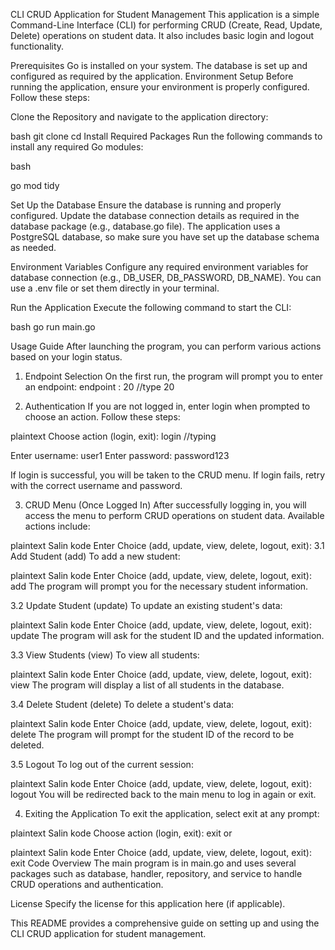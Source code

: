 CLI CRUD Application for Student Management
This application is a simple Command-Line Interface (CLI) for performing CRUD (Create, Read, Update, Delete) operations on student data. It also includes basic login and logout functionality.

Prerequisites
Go is installed on your system.
The database is set up and configured as required by the application.
Environment Setup
Before running the application, ensure your environment is properly configured. Follow these steps:

Clone the Repository and navigate to the application directory:

bash
git clone <your-repo-URL>
cd <application-directory-name>
Install Required Packages Run the following commands to install any required Go modules:

bash

go mod tidy

Set Up the Database Ensure the database is running and properly configured. Update the database connection details as required in the database package (e.g., database.go file). The application uses a PostgreSQL database, so make sure you have set up the database schema as needed.

Environment Variables
Configure any required environment variables for database connection (e.g., DB_USER, DB_PASSWORD, DB_NAME). You can use a .env file or set them directly in your terminal.

Run the Application Execute the following command to start the CLI:

bash
go run main.go

Usage Guide
After launching the program, you can perform various actions based on your login status.

1. Endpoint Selection
On the first run, the program will prompt you to enter an endpoint:
endpoint : 20 //type 20

2. Authentication
If you are not logged in, enter login when prompted to choose an action. Follow these steps:

plaintext
Choose action (login, exit):
login //typing

Enter username: user1
Enter password: password123

If login is successful, you will be taken to the CRUD menu.
If login fails, retry with the correct username and password.

3. CRUD Menu (Once Logged In)
After successfully logging in, you will access the menu to perform CRUD operations on student data. Available actions include:

plaintext
Salin kode
Enter Choice (add, update, view, delete, logout, exit):
3.1 Add Student (add)
To add a new student:

plaintext
Salin kode
Enter Choice (add, update, view, delete, logout, exit):
add
The program will prompt you for the necessary student information.

3.2 Update Student (update)
To update an existing student's data:

plaintext
Salin kode
Enter Choice (add, update, view, delete, logout, exit):
update
The program will ask for the student ID and the updated information.

3.3 View Students (view)
To view all students:

plaintext
Salin kode
Enter Choice (add, update, view, delete, logout, exit):
view
The program will display a list of all students in the database.

3.4 Delete Student (delete)
To delete a student's data:

plaintext
Salin kode
Enter Choice (add, update, view, delete, logout, exit):
delete
The program will prompt for the student ID of the record to be deleted.

3.5 Logout
To log out of the current session:

plaintext
Salin kode
Enter Choice (add, update, view, delete, logout, exit):
logout
You will be redirected back to the main menu to log in again or exit.

4. Exiting the Application
To exit the application, select exit at any prompt:

plaintext
Salin kode
Choose action (login, exit):
exit
or

plaintext
Salin kode
Enter Choice (add, update, view, delete, logout, exit):
exit
Code Overview
The main program is in main.go and uses several packages such as database, handler, repository, and service to handle CRUD operations and authentication.

License
Specify the license for this application here (if applicable).

This README provides a comprehensive guide on setting up and using the CLI CRUD application for student management.

